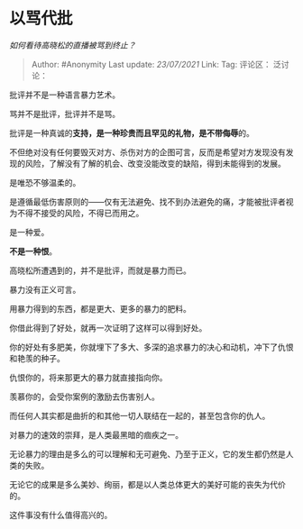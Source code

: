 # 以骂代批
*如何看待高晓松的直播被骂到终止？*

> Author: #Anonymity
> Last update: *23/07/2021*
> Link:
> Tag:
> 评论区：
> 泛讨论：

批评并不是一种语言暴力艺术。

骂并不是批评，批评并不是骂。

批评是一种真诚的**支持，**是一种珍贵而且罕见的**礼物，**是**不带侮辱**的。

不但绝对没有任何要毁灭对方、杀伤对方的企图可言，反而是希望对方发现没有发现的风险，了解没有了解的机会、改变没能改变的缺陷，得到未能得到的发展。

是唯恐不够温柔的。

是遵循最低伤害原则的——仅有无法避免、找不到办法避免的痛，才能被批评者视为不得不接受的风险，不得已而用之。

是一种爱。

**不是一种恨**。

高晓松所遭遇到的，并不是批评，而就是暴力而已。

暴力没有正义可言。

用暴力得到的东西，都是更大、更多的暴力的肥料。

你借此得到了好处，就再一次证明了这样可以得到好处。

你的好处有多肥美，你就埋下了多大、多深的追求暴力的决心和动机，冲下了仇恨和艳羡的种子。

仇恨你的，将来那更大的暴力就直接指向你。

羡慕你的，会受你案例的激励去伤害别人。

而任何人其实都是曲折的和其他一切人联结在一起的，甚至包含你的仇人。

对暴力的速效的崇拜，是人类最黑暗的痼疾之一。

无论暴力的理由是多么的可以理解和无可避免、乃至于正义，它的发生都仍然是人类的失败。

无论它的成果是多么美妙、绚丽，都是以人类总体更大的美好可能的丧失为代价的。

这件事没有什么值得高兴的。
